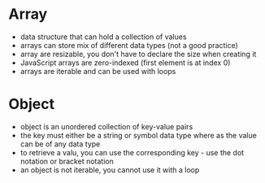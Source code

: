 # Array

- data structure that can hold a collection of values
- arrays can store mix of different data types (not a good practice)
- array are resizable, you don't have to declare the size when creating it
- JavaScript arrays are zero-indexed (first element is at index 0)
- arrays are iterable and can be used with loops

# Object

- object is an unordered collection of key-value pairs
- the key must either be a string or symbol data type where as the value can be of any data type
- to retrieve a valu, you can use the corresponding key - use the dot notation or bracket notation
- an object is not iterable, you cannot use it with a loop
